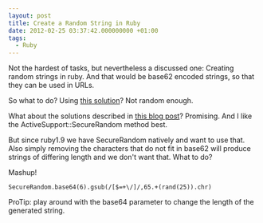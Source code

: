 ```yaml
---
layout: post
title: Create a Random String in Ruby
date: 2012-02-25 03:37:42.000000000 +01:00
tags:
  - Ruby
---
```

Not the hardest of tasks, but nevertheless a discussed one: Creating random strings in ruby. And that would be base62 encoded strings, so that they can be used in URLs.

So what to do? Using [this solution](http://stackoverflow.com/a/88341/310497)? Not random enough.

What about the solutions described in [this blog post](http://blog.logeek.fr/2009/7/2/creating-small-unique-tokens-in-ruby)? Promising. And I like the ActiveSupport::SecureRandom method best.

But since ruby1.9 we have SecureRandom natively and want to use that. Also simply removing the characters that do not fit in base62 will produce strings of differing length and we don't want that. What to do?

Mashup!

    SecureRandom.base64(6).gsub(/[$=+\/]/,65.+(rand(25)).chr)


ProTip: play around with the base64 parameter to change the length of the generated string.
